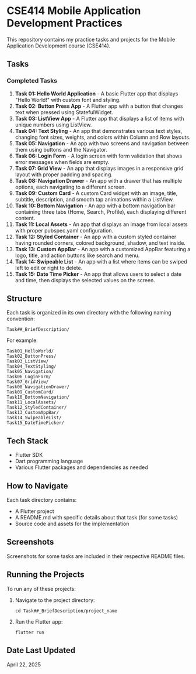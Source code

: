 # CSE414 Mobile Application Development Practices

This repository contains my practice tasks and projects for the Mobile Application Development course (CSE414).

## Tasks

### Completed Tasks

1. **Task 01: Hello World Application** - A basic Flutter app that displays "Hello World!" with custom font and styling.
2. **Task 02: Button Press App** - A Flutter app with a button that changes text when pressed using StatefulWidget.
3. **Task 03: ListView App** - A Flutter app that displays a list of items with unique numbers using ListView.
4. **Task 04: Text Styling** - An app that demonstrates various text styles, changing font sizes, weights, and colors within Column and Row layouts.
5. **Task 05: Navigation** - An app with two screens and navigation between them using buttons and the Navigator.
6. **Task 06: Login Form** - A login screen with form validation that shows error messages when fields are empty.
7. **Task 07: Grid View** - An app that displays images in a responsive grid layout with proper padding and spacing.
8. **Task 08: Navigation Drawer** - An app with a drawer that has multiple options, each navigating to a different screen.
9. **Task 09: Custom Card** - A custom Card widget with an image, title, subtitle, description, and smooth tap animations within a ListView.
10. **Task 10: Bottom Navigation** - An app with a bottom navigation bar containing three tabs (Home, Search, Profile), each displaying different content.
11. **Task 11: Local Assets** - An app that displays an image from local assets with proper pubspec.yaml configuration.
12. **Task 12: Styled Container** - An app with a custom styled container having rounded corners, colored background, shadow, and text inside.
13. **Task 13: Custom AppBar** - An app with a customized AppBar featuring a logo, title, and action buttons like search and menu.
14. **Task 14: Swipeable List** - An app with a list where items can be swiped left to edit or right to delete.
15. **Task 15: Date Time Picker** - An app that allows users to select a date and time, then displays the selected values on the screen.

## Structure

Each task is organized in its own directory with the following naming convention:
```
Task##_BriefDescription/
```

For example:
```
Task01_HelloWorld/
Task02_ButtonPress/
Task03_ListView/
Task04_TextStyling/
Task05_Navigation/
Task06_LoginForm/
Task07_GridView/
Task08_NavigationDrawer/
Task09_CustomCard/
Task10_BottomNavigation/
Task11_LocalAssets/
Task12_StyledContainer/
Task13_CustomAppBar/
Task14_SwipeableList/
Task15_DateTimePicker/
```

## Tech Stack

- Flutter SDK
- Dart programming language
- Various Flutter packages and dependencies as needed

## How to Navigate

Each task directory contains:
- A Flutter project
- A README.md with specific details about that task (for some tasks)
- Source code and assets for the implementation

## Screenshots

Screenshots for some tasks are included in their respective README files.

## Running the Projects

To run any of these projects:

1. Navigate to the project directory:
   ```
   cd Task##_BriefDescription/project_name
   ```

2. Run the Flutter app:
   ```
   flutter run
   ```

## Date Last Updated

April 22, 2025
